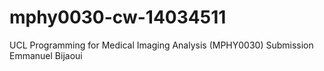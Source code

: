 # mphy0030-cw-14034511
UCL Programming for Medical Imaging Analysis (MPHY0030) Submission Emmanuel Bijaoui
